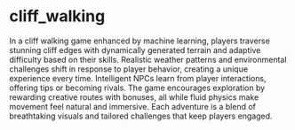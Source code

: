 # cliff_walking
In a cliff walking game enhanced by machine learning, players traverse stunning cliff edges with dynamically generated terrain and adaptive difficulty based on their skills. Realistic weather patterns and environmental challenges shift in response to player behavior, creating a unique experience every time. Intelligent NPCs learn from player interactions, offering tips or becoming rivals. The game encourages exploration by rewarding creative routes with bonuses, all while fluid physics make movement feel natural and immersive. Each adventure is a blend of breathtaking visuals and tailored challenges that keep players engaged.
